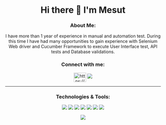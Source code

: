 
<h1 align="center">Hi there 👋 I'm Mesut</h1>
<div align="center">
 
### About Me:

I have more than 1 year of experience in manual and automation test. During this time I have had many opportunities to gain experience with Selenium Web driver and Cucumber Framework to execute User Interface test, API tests and Database validations.

<div align="center">
  
   <h3 align="center">Connect with me:</h3>
<p align="center">

 
 <a href="https://linkedin.com/in/https://www.linkedin.com/in/mesut-akbas-sdet/" target="blank"><img align="center" src="https://raw.githubusercontent.com/rahuldkjain/github-profile-readme-generator/master/src/images/icons/Social/linked-in-alt.svg" alt="https://www.linkedin.com/in/unaltugrulbulut/" height="30" width="40" /></a>
  <a href="mailto:Akbas_Mesut@outlook.com"><img src="https://img.shields.io/badge/e‑mail-D14836.svg?style=for-the-badge&logo=Outlook&logoColor=white"/></a> 
 

<hr/>
<div align="center">
  
<h3 align="center">Technologies & Tools:</h3>
<p align="center">
 <img src="https://img.shields.io/badge/java-%23ED8B00.svg?style=for-the-badge&logo=java&logoColor=white"/>
    <img src="https://img.shields.io/badge/json-5E5C5C?style=for-the-badge&logo=json&logoColor=white"/>
     <img src="https://img.shields.io/badge/postgres-%23316192.svg?style=for-the-badge&logo=postgresql&logoColor=white"/>
<img src="https://img.shields.io/badge/appium-330F63.svg?style=for-the-badge&logo=java&logoColor=white"/>
     <img src="https://img.shields.io/badge/jira-%230A0FFF.svg?style=for-the-badge&logo=jira&logoColor=white"/>
     <img src="https://img.shields.io/badge/git-%23F05033.svg?style=for-the-badge&logo=git&logoColor=white"/>
<a target="_blank" rel="noopener noreferrer" href="https://camo.githubusercontent.com/65aa824e98ee79a514500bed767198506af50724d5389c56c63d97a29d3651dc/68747470733a2f2f696d672e736869656c64732e696f2f62616467652f4769744875622d626c61636b3f7374796c653d666f722d7468652d6261646765266c6f676f3d676974687562266c6f676f436f6c6f723d7768697465"><img src="https://camo.githubusercontent.com/65aa824e98ee79a514500bed767198506af50724d5389c56c63d97a29d3651dc/68747470733a2f2f696d672e736869656c64732e696f2f62616467652f4769744875622d626c61636b3f7374796c653d666f722d7468652d6261646765266c6f676f3d676974687562266c6f676f436f6c6f723d7768697465" data-canonical-src="https://img.shields.io/badge/GitHub-black?style=for-the-badge&amp;logo=github&amp;logoColor=white" style="max-width:100%;"></a>
</p>
<img src="https://github-readme-stats.vercel.app/api/top-langs/?username=AkbasMesut&hide=python&layout=compact&show_icons=true&theme=dark">
</div>
</div>


